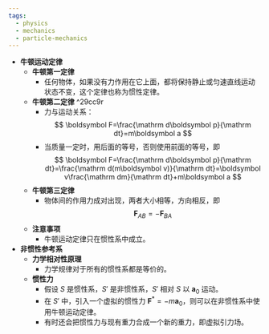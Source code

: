```yaml
---
tags:
  - physics
  - mechanics
  - particle-mechanics
---
```

- **牛顿运动定律**
	- **牛顿第一定律**
		- 任何物体，如果没有力作用在它上面，都将保持静止或匀速直线运动状态不变，这个定律也称为惯性定律。
	- **牛顿第二定律** ^29cc9r
		- 力与运动关系：
		  $$
		  \boldsymbol F=\frac{\mathrm d\boldsymbol p}{\mathrm dt}=m\boldsymbol a
		  $$
		- 当质量一定时，用后面的等号，否则使用前面的等号，即
		  $$
		  \boldsymbol F=\frac{\mathrm d\boldsymbol p}{\mathrm dt}=\frac{\mathrm d(m\boldsymbol v)}{\mathrm dt}=\boldsymbol v\frac{\mathrm dm}{\mathrm dt}+m\boldsymbol a
		  $$
	- **牛顿第三定律**
		- 物体间的作用力成对出现，两者大小相等，方向相反，即
		  $$
		  \boldsymbol F_{AB}=-\boldsymbol F_{BA}
		  $$
	- **注意事项**
		- 牛顿运动定律只在惯性系中成立。
- **非惯性参考系**
	- **力学相对性原理**
		- 力学规律对于所有的惯性系都是等价的。
	- **惯性力**
		- 假设 $S$ 是惯性系，$S'$ 是非惯性系，$S'$ 相对 $S$ 以 $\boldsymbol a_0$ 运动。
		- 在 $S'$ 中，引入一个虚拟的惯性力 $\boldsymbol F^*=-m\boldsymbol a_0$，则可以在非惯性系中使用牛顿运动定律。
		- 有时还会把惯性力与现有重力合成一个新的重力，即虚拟引力场。